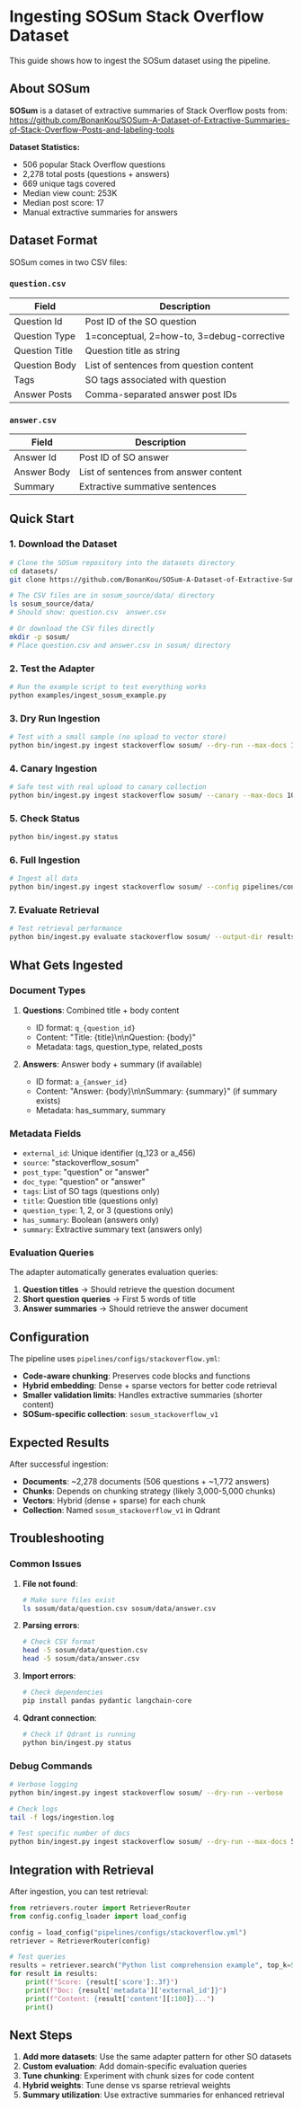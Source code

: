 # Ingesting SOSum Stack Overflow Dataset

This guide shows how to ingest the SOSum dataset using the pipeline.

## About SOSum

**SOSum** is a dataset of extractive summaries of Stack Overflow posts from:
https://github.com/BonanKou/SOSum-A-Dataset-of-Extractive-Summaries-of-Stack-Overflow-Posts-and-labeling-tools

**Dataset Statistics:**
- 506 popular Stack Overflow questions
- 2,278 total posts (questions + answers)
- 669 unique tags covered
- Median view count: 253K
- Median post score: 17
- Manual extractive summaries for answers

## Dataset Format

SOSum comes in two CSV files:

### `question.csv`
| Field | Description |
|-------|-------------|
| Question Id | Post ID of the SO question |
| Question Type | 1=conceptual, 2=how-to, 3=debug-corrective |
| Question Title | Question title as string |
| Question Body | List of sentences from question content |
| Tags | SO tags associated with question |
| Answer Posts | Comma-separated answer post IDs |

### `answer.csv`
| Field | Description |
|-------|-------------|
| Answer Id | Post ID of SO answer |
| Answer Body | List of sentences from answer content |
| Summary | Extractive summative sentences |

## Quick Start

### 1. Download the Dataset

```bash
# Clone the SOSum repository into the datasets directory
cd datasets/
git clone https://github.com/BonanKou/SOSum-A-Dataset-of-Extractive-Summaries-of-Stack-Overflow-Posts-and-labeling-tools.git sosum_source

# The CSV files are in sosum_source/data/ directory
ls sosum_source/data/
# Should show: question.csv  answer.csv

# Or download the CSV files directly
mkdir -p sosum/
# Place question.csv and answer.csv in sosum/ directory
```

### 2. Test the Adapter

```bash
# Run the example script to test everything works
python examples/ingest_sosum_example.py
```

### 3. Dry Run Ingestion

```bash
# Test with a small sample (no upload to vector store)
python bin/ingest.py ingest stackoverflow sosum/ --dry-run --max-docs 10 --verbose
```

### 4. Canary Ingestion

```bash
# Safe test with real upload to canary collection
python bin/ingest.py ingest stackoverflow sosum/ --canary --max-docs 100 --verify
```

### 5. Check Status

```bash
python bin/ingest.py status
```

### 6. Full Ingestion

```bash
# Ingest all data
python bin/ingest.py ingest stackoverflow sosum/ --config pipelines/configs/stackoverflow.yml
```

### 7. Evaluate Retrieval

```bash
# Test retrieval performance
python bin/ingest.py evaluate stackoverflow sosum/ --output-dir results/sosum/
```

## What Gets Ingested

### Document Types

1. **Questions**: Combined title + body content
   - ID format: `q_{question_id}`
   - Content: "Title: {title}\n\nQuestion: {body}"
   - Metadata: tags, question_type, related_posts

2. **Answers**: Answer body + summary (if available)
   - ID format: `a_{answer_id}`
   - Content: "Answer: {body}\n\nSummary: {summary}" (if summary exists)
   - Metadata: has_summary, summary

### Metadata Fields

- `external_id`: Unique identifier (q_123 or a_456)
- `source`: "stackoverflow_sosum"
- `post_type`: "question" or "answer"
- `doc_type`: "question" or "answer"
- `tags`: List of SO tags (questions only)
- `title`: Question title (questions only)
- `question_type`: 1, 2, or 3 (questions only)
- `has_summary`: Boolean (answers only)
- `summary`: Extractive summary text (answers only)

### Evaluation Queries

The adapter automatically generates evaluation queries:

1. **Question titles** → Should retrieve the question document
2. **Short question queries** → First 5 words of title
3. **Answer summaries** → Should retrieve the answer document

## Configuration

The pipeline uses `pipelines/configs/stackoverflow.yml`:

- **Code-aware chunking**: Preserves code blocks and functions
- **Hybrid embedding**: Dense + sparse vectors for better code retrieval
- **Smaller validation limits**: Handles extractive summaries (shorter content)
- **SOSum-specific collection**: `sosum_stackoverflow_v1`

## Expected Results

After successful ingestion:

- **Documents**: ~2,278 documents (506 questions + ~1,772 answers)
- **Chunks**: Depends on chunking strategy (likely 3,000-5,000 chunks)
- **Vectors**: Hybrid (dense + sparse) for each chunk
- **Collection**: Named `sosum_stackoverflow_v1` in Qdrant

## Troubleshooting

### Common Issues

1. **File not found**:
   ```bash
   # Make sure files exist
   ls sosum/data/question.csv sosum/data/answer.csv
   ```

2. **Parsing errors**:
   ```bash
   # Check CSV format
   head -5 sosum/data/question.csv
   head -5 sosum/data/answer.csv
   ```

3. **Import errors**:
   ```bash
   # Check dependencies
   pip install pandas pydantic langchain-core
   ```

4. **Qdrant connection**:
   ```bash
   # Check if Qdrant is running
   python bin/ingest.py status
   ```

### Debug Commands

```bash
# Verbose logging
python bin/ingest.py ingest stackoverflow sosum/ --dry-run --verbose

# Check logs
tail -f logs/ingestion.log

# Test specific number of docs
python bin/ingest.py ingest stackoverflow sosum/ --dry-run --max-docs 5
```

## Integration with Retrieval

After ingestion, you can test retrieval:

```python
from retrievers.router import RetrieverRouter
from config.config_loader import load_config

config = load_config("pipelines/configs/stackoverflow.yml")
retriever = RetrieverRouter(config)

# Test queries
results = retriever.search("Python list comprehension example", top_k=5)
for result in results:
    print(f"Score: {result['score']:.3f}")
    print(f"Doc: {result['metadata']['external_id']}")
    print(f"Content: {result['content'][:100]}...")
    print()
```

## Next Steps

1. **Add more datasets**: Use the same adapter pattern for other SO datasets
2. **Custom evaluation**: Add domain-specific evaluation queries
3. **Tune chunking**: Experiment with chunk sizes for code content
4. **Hybrid weights**: Tune dense vs sparse retrieval weights
5. **Summary utilization**: Use extractive summaries for enhanced retrieval
